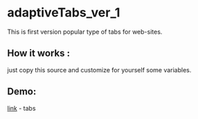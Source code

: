 # adaptiveTabs_ver_1

This is first version popular type of tabs for web-sites.

## How it works : 

just copy this source and customize for yourself some variables.

## Demo:

[link](https://percuciat.github.io/adaptiveTabs_ver_1/) - tabs

